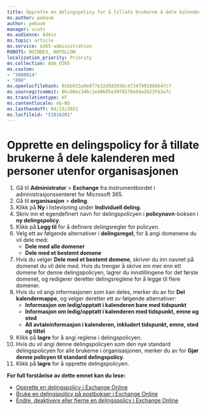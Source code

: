 ```yaml
---
title: Opprette en delingspolicy for å tillate brukerne å dele kalenderen med personer utenfor organisasjonen
ms.author: pebaum
author: pebaum
manager: scotv
ms.audience: Admin
ms.topic: article
ms.service: o365-administration
ROBOTS: NOINDEX, NOFOLLOW
localization_priority: Priority
ms.collection: Adm_O365
ms.custom:
- "3800014"
- "898"
ms.openlocfilehash: 016b915a9e8f7e32d5d393bc47347991866647c7
ms.sourcegitcommit: 8bc60ec34bc1e40685e3976576e04a2623f63a7c
ms.translationtype: HT
ms.contentlocale: nb-NO
ms.lasthandoff: 04/15/2021
ms.locfileid: "51816281"
---
```

# <a name="create-a-sharing-policy-to-allow-your-users-to-share-their-calendar-with-people-outside-your-organization"></a>Opprette en delingspolicy for å tillate brukerne å dele kalenderen med personer utenfor organisasjonen

1. Gå til **Administrator** > **Exchange** fra instrumentbordet i administrasjonssenteret for Microsoft 365.
2. Gå til **organisasjon** > **deling**.
3. Klikk på **Ny** i listevisning under **Individuell deling**.
4. Skriv inn et egendefinert navn for delingspolicyen i **policynavn**-boksen i **ny delingspolicy**.
5. Klikk på **Legg til** for å definere delingsregler for policyen.
6. Velg ett av følgende alternativer i **delingsregel**, for å angi domenene du vil dele med:
    - **Dele med alle domener**
    - **Dele med et bestemt domene**
8. Hvis du velger **Dele med et bestemt domene**, skriver du inn navnet på domenet du vil dele med. Hvis du trenger å skrive inn mer enn ett domene for denne delingspolicyen, lagrer du innstillingene for det første domenet, og redigerer deretter delingsreglene for å legge til flere domener.
9. Hvis du vil angi informasjonen som kan deles, merker du av for **Del kalendermappe**, og velger deretter ett av følgende alternativer:
    - **Informasjon om ledig/opptatt i kalenderen bare med tidspunkt**
    - **Informasjon om ledig/opptatt i kalenderen med tidspunkt, emne og sted**
    - **All avtaleinformasjon i kalenderen, inkludert tidspunkt, emne, sted og tittel**
11. Klikk på **lagre** for å angi reglene i delingspolicyen.
12. Hvis du vil angi denne delingspolicyen som den nye standard delingspolicyen for alle brukerne i organisasjonen, merker du av for **Gjør denne policyen til standard delingspolicy**.
13. Klikk på **lagre** for å opprette delingspolicyen.  

**For full forståelse av dette emnet kan du lese:**

- [Opprette en delingspolicy i Exchange Online](https://docs.microsoft.com/exchange/sharing/sharing-policies/create-a-sharing-policy)
- [Bruke en delingspolicy på postbokser i Exchange Online](https://docs.microsoft.com/exchange/sharing/sharing-policies/apply-a-sharing-policy)
- [Endre, deaktivere eller fjerne en delingspolicy i Exchange Online](https://docs.microsoft.com/exchange/sharing/sharing-policies/modify-a-sharing-policy)